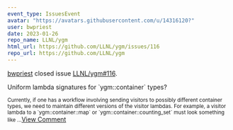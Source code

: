 ```yaml
---
event_type: IssuesEvent
avatar: "https://avatars.githubusercontent.com/u/14316120?"
user: bwpriest
date: 2023-01-26
repo_name: LLNL/ygm
html_url: https://github.com/LLNL/ygm/issues/116
repo_url: https://github.com/LLNL/ygm
---
```


<a href='https://github.com/bwpriest' target='_blank'>bwpriest</a> closed issue <a href='https://github.com/LLNL/ygm/issues/116' target='_blank'>LLNL/ygm#116</a>.

<p>Uniform lambda signatures for `ygm::container` types?</p><small>Currently, if one has a workflow involving sending visitors to possibly different container types, we need to maintain different versions of the visitor lambdas. For example, a visitor lambda to a `ygm::container::map` or `ygm::container::counting_set` must look something like...</small><a href='https://github.com/LLNL/ygm/issues/116' target='_blank'>View Comment</a>